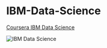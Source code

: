 # IBM-Data-Science
[Coursera IBM Data Science](https://www.coursera.org/professional-certificates/ibm-data-science)

![IBM Data Science](https://user-images.githubusercontent.com/94034809/175862747-d21ebce6-d3f9-4361-86e3-82cf61acc16f.png)
